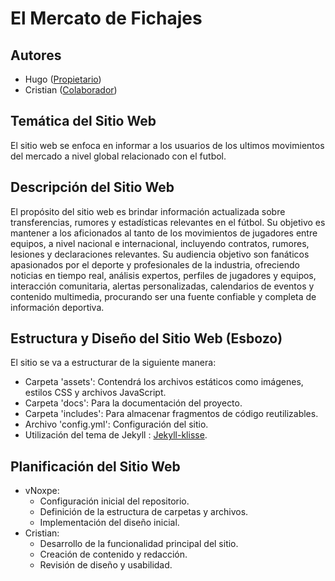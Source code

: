 
# El Mercato de Fichajes

## Autores
- Hugo ([Propietario](https://vnoxpe.github.io/iaw/))
- Cristian ([Colaborador](https://github.com/cristian1502/Actividad-2.git))

## Temática del Sitio Web
El sitio web se enfoca en informar a los usuarios de los ultimos movimientos del mercado a nivel global relacionado con el futbol.

## Descripción del Sitio Web
El propósito del sitio web es brindar información actualizada sobre transferencias, rumores y estadísticas relevantes en  el fútbol. Su objetivo es mantener a los aficionados al tanto de los movimientos de jugadores entre equipos, a nivel nacional e internacional, incluyendo contratos, rumores, lesiones y declaraciones relevantes. Su audiencia objetivo son fanáticos apasionados por el deporte y profesionales de la industria, ofreciendo noticias en tiempo real, análisis expertos, perfiles de jugadores y equipos, interacción comunitaria, alertas personalizadas, calendarios de eventos y contenido multimedia, procurando ser una fuente confiable y completa de información deportiva.

## Estructura y Diseño del Sitio Web (Esbozo)
El sitio se va a estructurar de la siguiente manera:
- Carpeta 'assets': Contendrá los archivos estáticos como imágenes, estilos CSS y archivos JavaScript.
- Carpeta 'docs': Para la documentación del proyecto.
- Carpeta 'includes': Para almacenar fragmentos de código reutilizables.
- Archivo 'config.yml': Configuración del sitio.
- Utilización del tema de Jekyll : [Jekyll-klisse](https://dainty-eclair-846930.netlify.app/).

## Planificación del Sitio Web
- vNoxpe:
  - Configuración inicial del repositorio.
  - Definición de la estructura de carpetas y archivos.
  - Implementación del diseño inicial.
- Cristian:
  - Desarrollo de la funcionalidad principal del sitio.
  - Creación de contenido y redacción.
  - Revisión de diseño y usabilidad.

